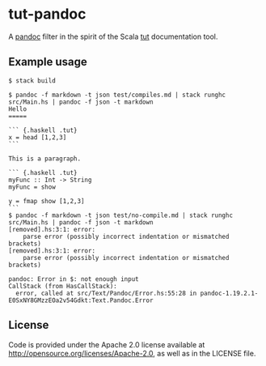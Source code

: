# tut-pandoc
A [pandoc](http://pandoc.org/) filter in the spirit of the Scala [tut](https://github.com/tpolecat/tut)
documentation tool.

## Example usage

    $ stack build

    $ pandoc -f markdown -t json test/compiles.md | stack runghc src/Main.hs | pandoc -f json -t markdown
    Hello
    =====

    ``` {.haskell .tut}
    x = head [1,2,3]
    ```

    This is a paragraph.

    ``` {.haskell .tut}
    myFunc :: Int -> String
    myFunc = show

    y = fmap show [1,2,3]
    ```
    $ pandoc -f markdown -t json test/no-compile.md | stack runghc src/Main.hs | pandoc -f json -t markdown
    [removed].hs:3:1: error:
        parse error (possibly incorrect indentation or mismatched brackets)
    [removed].hs:3:1: error:
        parse error (possibly incorrect indentation or mismatched brackets)

    pandoc: Error in $: not enough input
    CallStack (from HasCallStack):
      error, called at src/Text/Pandoc/Error.hs:55:28 in pandoc-1.19.2.1-E0SxNY8GMzzEOa2v54Gdkt:Text.Pandoc.Error

## License
Code is provided under the Apache 2.0 license available at http://opensource.org/licenses/Apache-2.0,
as well as in the LICENSE file.
